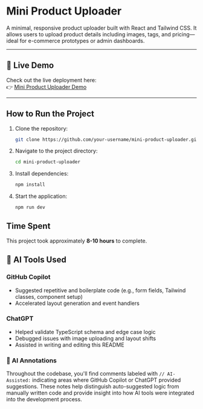 # Mini Product Uploader

A minimal, responsive product uploader built with React and Tailwind CSS. It allows users to upload product details including images, tags, and pricing—ideal for e-commerce prototypes or admin dashboards.

---

## 🚀 Live Demo

Check out the live deployment here:  
👉 [Mini Product Uploader Demo](https://mini-product-uploader.vercel.app/)

---

## How to Run the Project
1. Clone the repository:
    ```bash
    git clone https://github.com/your-username/mini-product-uploader.git
    ```
2. Navigate to the project directory:
    ```bash
    cd mini-product-uploader
    ```
3. Install dependencies:
    ```bash
    npm install
    ```
4. Start the application:
    ```bash
    npm run dev
    ```

## Time Spent
This project took approximately **8-10 hours** to complete.

## 🤖 AI Tools Used

### GitHub Copilot
- Suggested repetitive and boilerplate code (e.g., form fields, Tailwind classes, component setup)
- Accelerated layout generation and event handlers

### ChatGPT
- Helped validate TypeScript schema and edge case logic
- Debugged issues with image uploading and layout shifts
- Assisted in writing and editing this README

### 🧠 AI Annotations

Throughout the codebase, you'll find comments labeled with `// AI-Assisted:` indicating areas where GitHub Copilot or ChatGPT provided suggestions. These notes help distinguish auto-suggested logic from manually written code and provide insight into how AI tools were integrated into the development process.






